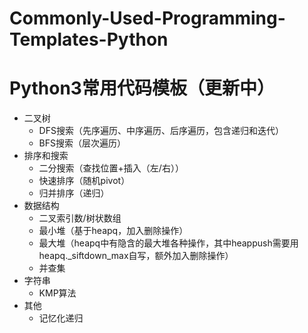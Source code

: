 # Commonly-Used-Programming-Templates-Python
# Python3常用代码模板（更新中）

- 二叉树
    - DFS搜索（先序遍历、中序遍历、后序遍历，包含递归和迭代）
    - BFS搜索（层次遍历）
- 排序和搜索
    - 二分搜索（查找位置+插入（左/右））
    - 快速排序（随机pivot）
    - 归并排序（递归）
- 数据结构
    - 二叉索引数/树状数组
    - 最小堆（基于heapq，加入删除操作）
    - 最大堆（heapq中有隐含的最大堆各种操作，其中heappush需要用heapq._siftdown_max自写，额外加入删除操作）
    - 并查集
- 字符串
    - KMP算法
- 其他
    - 记忆化递归
